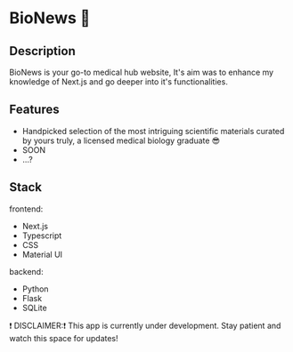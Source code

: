 # BioNews 📰

## Description
BioNews is your go-to medical hub website, It's aim was to enhance my knowledge of Next.js and go deeper into it's functionalities.

## Features
- Handpicked selection of the most intriguing scientific materials curated by yours truly, a licensed medical biology graduate 😎
- SOON
- ...?

## Stack
frontend:
- Next.js
- Typescript
- CSS
- Material UI

backend:
- Python
- Flask
- SQLite

❗ DISCLAIMER:❗ 
This app is currently under development. Stay patient and watch this space for updates! 
